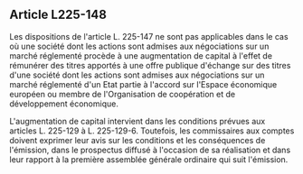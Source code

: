 Article L225-148
----
Les dispositions de l'article L. 225-147 ne sont pas applicables dans le cas où
une société dont les actions sont admises aux négociations sur un marché
réglementé procède à une augmentation de capital à l'effet de rémunérer des
titres apportés à une offre publique d'échange sur des titres d'une société dont
les actions sont admises aux négociations sur un marché réglementé d'un Etat
partie à l'accord sur l'Espace économique européen ou membre de l'Organisation
de coopération et de développement économique.

L'augmentation de capital intervient dans les conditions prévues aux articles L.
225-129 à L. 225-129-6. Toutefois, les commissaires aux comptes doivent exprimer
leur avis sur les conditions et les conséquences de l'émission, dans le
prospectus diffusé à l'occasion de sa réalisation et dans leur rapport à la
première assemblée générale ordinaire qui suit l'émission.
